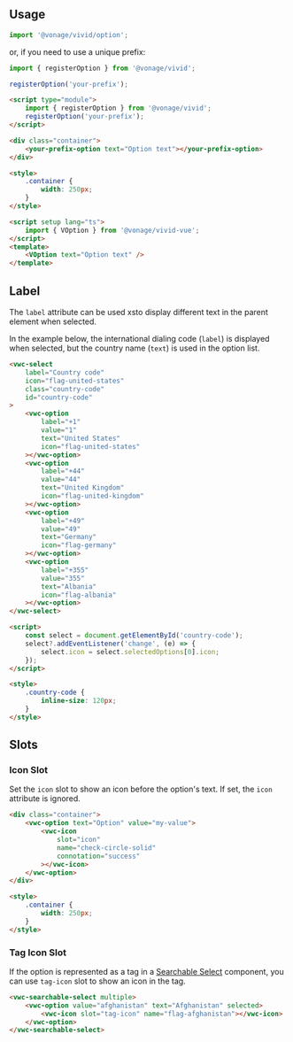## Usage

<vwc-tabs>
<vwc-tab label="Web component"></vwc-tab>
<vwc-tab-panel>

```js
import '@vonage/vivid/option';
```

or, if you need to use a unique prefix:

```js
import { registerOption } from '@vonage/vivid';

registerOption('your-prefix');
```

```html preview
<script type="module">
	import { registerOption } from '@vonage/vivid';
	registerOption('your-prefix');
</script>

<div class="container">
	<your-prefix-option text="Option text"></your-prefix-option>
</div>

<style>
	.container {
		width: 250px;
	}
</style>
```

</vwc-tab-panel>
<vwc-tab label="Vue"></vwc-tab>
<vwc-tab-panel>

```html
<script setup lang="ts">
	import { VOption } from '@vonage/vivid-vue';
</script>
<template>
	<VOption text="Option text" />
</template>
```

</vwc-tab-panel>
</vwc-tabs>

## Label

The `label` attribute can be used xsto display different text in the parent element when selected.

In the example below, the international dialing code (`label`) is displayed when selected, but the country name (`text`) is used in the option list.

```html preview 270px
<vwc-select
	label="Country code"
	icon="flag-united-states"
	class="country-code"
	id="country-code"
>
	<vwc-option
		label="+1"
		value="1"
		text="United States"
		icon="flag-united-states"
	></vwc-option>
	<vwc-option
		label="+44"
		value="44"
		text="United Kingdom"
		icon="flag-united-kingdom"
	></vwc-option>
	<vwc-option
		label="+49"
		value="49"
		text="Germany"
		icon="flag-germany"
	></vwc-option>
	<vwc-option
		label="+355"
		value="355"
		text="Albania"
		icon="flag-albania"
	></vwc-option>
</vwc-select>

<script>
	const select = document.getElementById('country-code');
	select?.addEventListener('change', (e) => {
		select.icon = select.selectedOptions[0].icon;
	});
</script>

<style>
	.country-code {
		inline-size: 120px;
	}
</style>
```

## Slots

### Icon Slot

Set the `icon` slot to show an icon before the option's text.
If set, the `icon` attribute is ignored.

```html preview
<div class="container">
	<vwc-option text="Option" value="my-value">
		<vwc-icon
			slot="icon"
			name="check-circle-solid"
			connotation="success"
		></vwc-icon>
	</vwc-option>
</div>

<style>
	.container {
		width: 250px;
	}
</style>
```

### Tag Icon Slot

If the option is represented as a tag in a [Searchable Select](/components/searchable-select/) component, you can use `tag-icon` slot to show an icon in the tag.

```html preview 180px
<vwc-searchable-select multiple>
	<vwc-option value="afghanistan" text="Afghanistan" selected>
		<vwc-icon slot="tag-icon" name="flag-afghanistan"></vwc-icon>
	</vwc-option>
</vwc-searchable-select>
```
